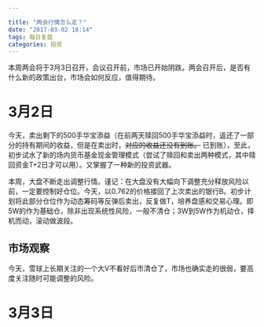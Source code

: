 ```yaml
---

title: "两会行情怎么走？"
date: "2017-03-02 18:14"
tags: 每日复盘
categories: 投资
---
```


本周两会将于3月3日召开，会议召开前，市场已开始阴跌。两会召开后，是否有什么新的政策出台，市场会如何反应，值得期待。

# 3月2日

今天，卖出剩下的500手华宝添益（在前两天赎回500手华宝添益时，返还了一部分的持有期间的收益，但是在卖出时，~~对应的收益还没有到账。~~ 已到账），至此，初步试水了新的场内货币基金现金管理模式（尝试了赎回和卖出两种模式，其中赎回资金T+2日才可以用）。又掌握了一种新的投资武器。

本周，大盘不断走出调整行情。谨记：在大盘没有大幅向下调整充分释放风险以前，一定要控制好仓位。今天，以0.762的价格接回了上次卖出的银行B。初步计划将此部分仓位作为动态筹码等反弹后卖出，反复做T，培养盘感和交易心理。即5W的作为基础仓，除非出现系统性风险，一般不清仓；3W到5W作为机动仓，择机而动，滚动做波段。

## 市场观察

今天，雪球上长期关注的一个大V不看好后市清仓了，市场也确实走的很弱，要高度关注随时可能调整的风险。

# 3月3日
